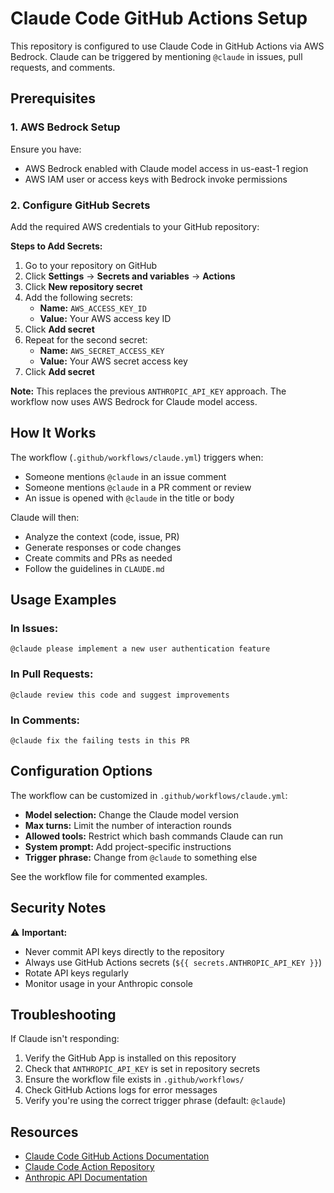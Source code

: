 # Claude Code GitHub Actions Setup

This repository is configured to use Claude Code in GitHub Actions via AWS Bedrock. Claude can be triggered by mentioning `@claude` in issues, pull requests, and comments.

## Prerequisites

### 1. AWS Bedrock Setup

Ensure you have:
- AWS Bedrock enabled with Claude model access in us-east-1 region
- AWS IAM user or access keys with Bedrock invoke permissions

### 2. Configure GitHub Secrets

   Add the required AWS credentials to your GitHub repository:

   **Steps to Add Secrets:**

   1. Go to your repository on GitHub
   2. Click **Settings** → **Secrets and variables** → **Actions**
   3. Click **New repository secret**
   4. Add the following secrets:
      - **Name:** `AWS_ACCESS_KEY_ID`
      - **Value:** Your AWS access key ID
   5. Click **Add secret**
   6. Repeat for the second secret:
      - **Name:** `AWS_SECRET_ACCESS_KEY`
      - **Value:** Your AWS secret access key
   7. Click **Add secret**

   **Note:** This replaces the previous `ANTHROPIC_API_KEY` approach. The workflow now uses AWS Bedrock for Claude model access.

## How It Works

The workflow (`.github/workflows/claude.yml`) triggers when:

- Someone mentions `@claude` in an issue comment
- Someone mentions `@claude` in a PR comment or review
- An issue is opened with `@claude` in the title or body

Claude will then:
- Analyze the context (code, issue, PR)
- Generate responses or code changes
- Create commits and PRs as needed
- Follow the guidelines in `CLAUDE.md`

## Usage Examples

### In Issues:
```
@claude please implement a new user authentication feature
```

### In Pull Requests:
```
@claude review this code and suggest improvements
```

### In Comments:
```
@claude fix the failing tests in this PR
```

## Configuration Options

The workflow can be customized in `.github/workflows/claude.yml`:

- **Model selection:** Change the Claude model version
- **Max turns:** Limit the number of interaction rounds
- **Allowed tools:** Restrict which bash commands Claude can run
- **System prompt:** Add project-specific instructions
- **Trigger phrase:** Change from `@claude` to something else

See the workflow file for commented examples.

## Security Notes

⚠️ **Important:**
- Never commit API keys directly to the repository
- Always use GitHub Actions secrets (`${{ secrets.ANTHROPIC_API_KEY }}`)
- Rotate API keys regularly
- Monitor usage in your Anthropic console

## Troubleshooting

If Claude isn't responding:

1. Verify the GitHub App is installed on this repository
2. Check that `ANTHROPIC_API_KEY` is set in repository secrets
3. Ensure the workflow file exists in `.github/workflows/`
4. Check GitHub Actions logs for error messages
5. Verify you're using the correct trigger phrase (default: `@claude`)

## Resources

- [Claude Code GitHub Actions Documentation](https://docs.claude.com/en/docs/claude-code/github-actions)
- [Claude Code Action Repository](https://github.com/anthropics/claude-code-action)
- [Anthropic API Documentation](https://docs.anthropic.com/)
